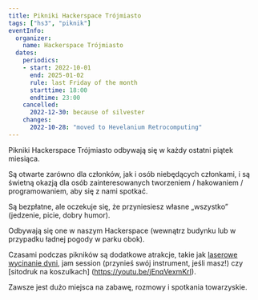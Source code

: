 ```yaml
---
title: Pikniki Hackerspace Trójmiasto
tags: ["hs3", "piknik"]
eventInfo:
  organizer:
    name: Hackerspace Trójmiasto
  dates:
    periodics:
    - start: 2022-10-01
      end: 2025-01-02
      rule: last Friday of the month
      starttime: 18:00
      endtime: 23:00
    cancelled:
      2022-12-30: because of silvester
    changes:
      2022-10-28: "moved to Hevelanium Retrocomputing"
---
```


Pikniki Hackerspace Trójmiasto odbywają się w każdy ostatni piątek miesiąca.

Są otwarte zarówno dla członków, jak i osób niebędących członkami, i są świetną okazją dla osób zainteresowanych tworzeniem / hakowaniem / programowaniem, aby się z nami spotkać.

Są bezpłatne, ale oczekuje się, że przyniesiesz własne „wszystko” (jedzenie, picie, dobry humor).

Odbywają się one w naszym Hackerspace (wewnątrz budynku lub w przypadku ładnej pogody w parku obok).

Czasami podczas pikników są dodatkowe atrakcje, takie jak [laserowe wycinanie dyni](https://www.youtu.be/fwM8jjUy9WY), jam session (przynieś swój instrument, jeśli masz!) czy [sitodruk na koszulkach] (https://youtu.be/jEnqVexmKrI).

Zawsze jest dużo miejsca na zabawę, rozmowy i spotkania towarzyskie.
